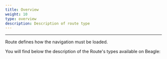 ```yaml
---
title: Overview
weight: 10
type: overview
description: Description of route type
---
```


---

Route defines how the navigation must be loaded.

You will find below the description of the Route's types available on Beagle: